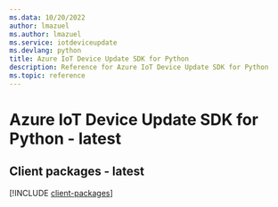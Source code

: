 ```yaml
---
ms.data: 10/20/2022
author: lmazuel
ms.author: lmazuel
ms.service: iotdeviceupdate
ms.devlang: python
title: Azure IoT Device Update SDK for Python
description: Reference for Azure IoT Device Update SDK for Python
ms.topic: reference
---
```

# Azure IoT Device Update SDK for Python - latest

## Client packages - latest
[!INCLUDE [client-packages](iot-device-update-client-index.md)]